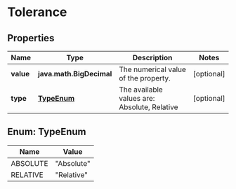 

# Tolerance


## Properties

Name | Type | Description | Notes
------------ | ------------- | ------------- | -------------
**value** | **java.math.BigDecimal** | The numerical value of the property. |  [optional]
**type** | [**TypeEnum**](#TypeEnum) | The available values are: Absolute, Relative |  [optional]



## Enum: TypeEnum

Name | Value
---- | -----
ABSOLUTE | &quot;Absolute&quot;
RELATIVE | &quot;Relative&quot;



